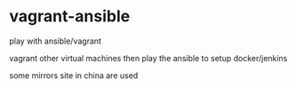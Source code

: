 # vagrant-ansible
play with ansible/vagrant

vagrant other virtual machines
then play the ansible to setup docker/jenkins

some mirrors site in china are used
